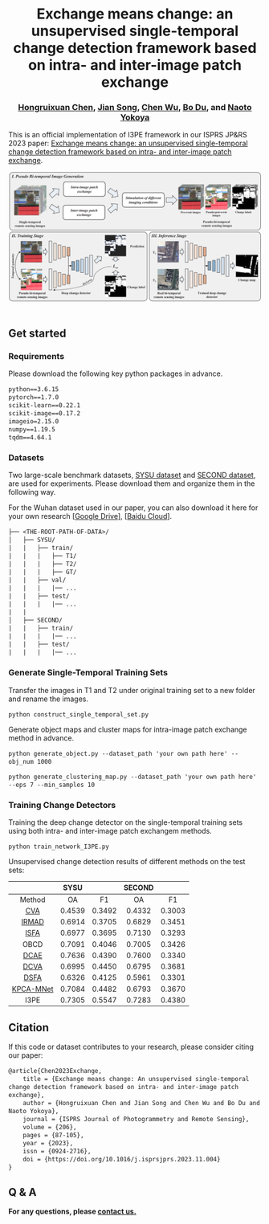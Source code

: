 <h1 align="center">Exchange means change: an unsupervised single-temporal change detection framework based on intra- and inter-image patch exchange</h1>

<h3 align="center"> <a href="https://chrx97.com/">Hongruixuan Chen</a>, <a href="https://github.com/JTRNEO">Jian Song</a>, <a href="https://scholar.google.com/citations?user=DbTt_CcAAAAJ&hl=zh-CN">Chen Wu</a>, <a href="https://scholar.google.com/citations?user=Shy1gnMAAAAJ&hl=zh-CN">Bo Du</a>, and <a href="https://naotoyokoya.com/">Naoto Yokoya</a></h3>

This is an official implementation of I3PE framework in our ISPRS JP&RS 2023 paper: [Exchange means change: an unsupervised single-temporal change detection framework based on intra- and inter-image patch exchange](https://www.sciencedirect.com/science/article/abs/pii/S092427162300309X).
<div align="center">
  <img src="./figure/I3PE.PNG"><br><br>
</div>

## Get started
### Requirements
Please download the following key python packages in advance.
```
python==3.6.15
pytorch==1.7.0
scikit-learn==0.22.1
scikit-image==0.17.2
imageio=2.15.0
numpy==1.19.5
tqdm==4.64.1
```

### Datasets
Two large-scale benchmark datasets, <a href="https://github.com/liumency/SYSU-CD">SYSU dataset</a> and <a href="https://captain-whu.github.io/SCD/
">SECOND dataset</a>, are used for experiments. Please download them and organize them in the following way. 

For the Wuhan dataset used in our paper, you can also download it here for your own research [<a href="https://drive.google.com/file/d/1f9tWouvzwjqf9oujg6BMh-xESzwEefO4/view?usp=drive_link">Google Drive</a>], [<a href="https://pan.baidu.com/s/1XLPPwfLl1HpSo0kzidIDpQ?pwd=8d27">Baidu Cloud</a>]. 
```
├── <THE-ROOT-PATH-OF-DATA>/
│   ├── SYSU/     
|   |   ├── train/
|   |   |   ├── T1/
|   |   |   ├── T2/
|   |   |   ├── GT/
|   |   ├── val/
|   |   |   |── ...
|   |   ├── test/
|   |   |   |── ...
|   |   
│   ├── SECOND/     
|   |   ├── train/
|   |   |   |── ...
|   |   ├── test/
|   |   |   |── ...
```

### Generate Single-Temporal Training Sets
Transfer the images in T1 and T2 under original training set to a new folder and rename the images.
```
python construct_single_temporal_set.py
```

Generate object maps and cluster maps for intra-image patch exchange method in advance.
```
python generate_object.py --dataset_path 'your own path here' --obj_num 1000
```
```
python generate_clustering_map.py --dataset_path 'your own path here' --eps 7 --min_samples 10
```

### Training Change Detectors
Training the deep change detector on the single-temporal training sets using both intra- and inter-image patch exchangem methods. 
```
python train_network_I3PE.py
```

Unsupervised change detection results of different methods on the test sets:

|               |       SYSU      |                      |       SECOND    |                      |                    
|:-------------:|:---------------:|:--------------------:|:---------------:|:--------------------:|
|     Method    |       OA        |          F1          |       OA        |          F1          |
|      <a href="https://github.com/ChenHongruixuan/ChangeDetectionRepository/tree/master/Methodology/Traditional/CVA">CVA      |      0.4539     |        0.3492        |      0.4332     |        0.3003        |  
|     <a href="https://github.com/ChenHongruixuan/ChangeDetectionRepository/tree/master/Methodology/Traditional/MAD">IRMAD     |      0.6914     |        0.3705        |      0.6829     |        0.3451        |  
|    <a href="https://github.com/ChenHongruixuan/ChangeDetectionRepository/tree/master/Methodology/Traditional/SFA"> ISFA      |      0.6977     |        0.3695        |      0.7130     |        0.3293        |  
|     OBCD      |      0.7091     |        0.4046        |      0.7005     |        0.3426        | 
|     <a href="https://ieeexplore.ieee.org/document/9669957">DCAE      |      0.7636     |        0.4390        |      0.7600     |        0.3340        |  
|     <a href="https://github.com/sudipansaha/dcvaVHROptical">DCVA |      0.6995     |        0.4450        |      0.6795     |        0.3681        | 
|     <a href="https://github.com/rulixiang/DSFANet">DSFA</a>       |      0.6326     |        0.4125        |      0.5961     |        0.3301        |  
|  <a href="https://github.com/ChenHongruixuan/KPCAMNet">KPCA-MNet</a>  |      0.7084     |        0.4482        |      0.6793     |        0.3670        | 
|     I3PE      |      0.7305     |        0.5547        |      0.7283     |        0.4380        |  

## Citation
If this code or dataset contributes to your research, please consider citing our paper:
```
@article{Chen2023Exchange,
    title = {Exchange means change: An unsupervised single-temporal change detection framework based on intra- and inter-image patch exchange},
    author = {Hongruixuan Chen and Jian Song and Chen Wu and Bo Du and Naoto Yokoya},
    journal = {ISPRS Journal of Photogrammetry and Remote Sensing},
    volume = {206},
    pages = {87-105},
    year = {2023},
    issn = {0924-2716},
    doi = {https://doi.org/10.1016/j.isprsjprs.2023.11.004}
}
```

## Q & A
**For any questions, please [contact us.](mailto:Qschrx@gmail.com)**